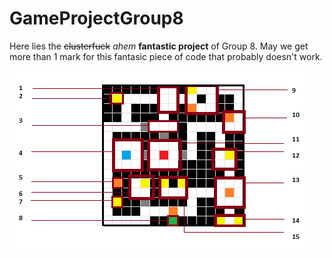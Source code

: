 # GameProjectGroup8

Here lies the ~~clusterfuck~~ _ahem_ **fantastic project** of Group 8. May we get more than 1 mark for this fantasic piece of code that probably doesn't work.
   
   
![map](https://raw.githubusercontent.com/MorganNetherway/GameProjectGroup8/master/labyrinthmapupdated.png)
